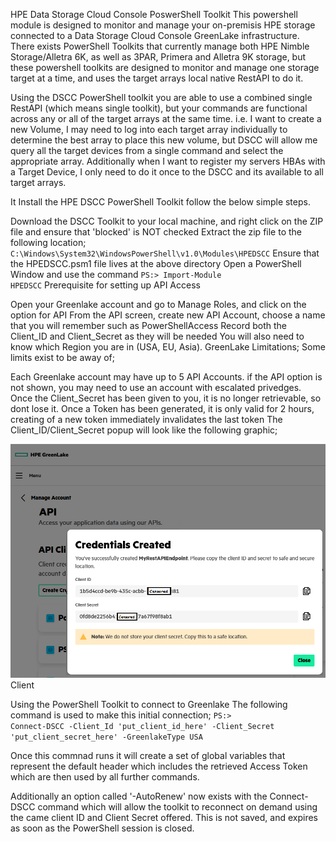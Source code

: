HPE Data Storage Cloud Console PoswerShell Toolkit This powershell module is designed to monitor and manage your on-premisis HPE storage connected to a Data Storage Cloud Console GreenLake infrastructure. There exists PowerShell Toolkits that currently manage both HPE Nimble Storage/Alletra 6K, as well as 3PAR, Primera and Alletra 9K storage, but these powershell toolkits are designed to monitor and manage one storage target at a time, and uses the target arrays local native RestAPI to do it.

Using the DSCC PowerShell toolkit you are able to use a combined single RestAPI (which means single toolkit), but your commands are functional across any or all of the target arrays at the same time. i.e. I want to create a new Volume, I may need to log into each target array individually to determine the best array to place this new volume, but DSCC will allow me query all the target devices from a single command and select the appropriate array. Additionally when I want to register my servers HBAs with a Target Device, I only need to do it once to the DSCC and its available to all target arrays.

It Install the HPE DSCC PowerShell Toolkit follow the below simple steps.

Download the DSCC Toolkit to your local machine, and right click on the ZIP file and ensure that 'blocked' is NOT checked
Extract the zip file to the following location; <code>C:\Windows\System32\WindowsPowerShell\v1.0\Modules\HPEDSCC</code>
Ensure that the HPEDSCC.psm1 file lives at the above directory
Open a PowerShell Window and use the command <code>PS:> Import-Module HPEDSCC</code>
Prerequisite for setting up API Access

Open your Greenlake account and go to Manage Roles, and click on the option for API
From the API screen, create new API Account, choose a name that you will remember such as PowerShellAccess
Record both the Client_ID and Client_Secret as they will be needed
You will also need to know which Region you are in (USA, EU, Asia).
GreenLake Limitations; Some limits exist to be away of;

Each Greenlake account may have up to 5 API Accounts.
if the API option is not shown, you may need to use an account with escalated privedges.
Once the Client_Secret has been given to you, it is no longer retrievable, so dont lose it.
Once a Token has been generated, it is only valid for 2 hours, creating of a new token immediately invalidates the last token The Client_ID/Client_Secret popup will look like the following graphic;

<img src="CreateAPIAccount.png" alt="Create API Account" />
Client

Using the PowerShell Toolkit to connect to Greenlake The following command is used to make this initial connection;
<code>PS:> Connect-DSCC -Client_Id 'put_client_id_here' -Client_Secret 'put_client_secret_here' -GreenlakeType USA</code>


Once this commnad runs it will create a set of global variables that represent the default header which includes the retrieved Access Token which are then used by all further commands.

Additionally an option called '-AutoRenew' now exists with the Connect-DSCC command which will allow the toolkit to reconnect on demand using the came client ID and Client Secret offered. This is not saved, and expires as soon as the PowerShell session is closed.
